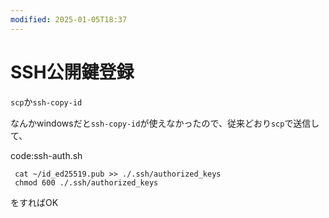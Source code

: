 ```yaml
---
modified: 2025-01-05T18:37
---
```

# SSH公開鍵登録

`scp`か`ssh-copy-id`

なんかwindowsだと`ssh-copy-id`が使えなかったので、従来どおり`scp`で送信して、

code:ssh-auth.sh

```Plain
 cat ~/id_ed25519.pub >> ./.ssh/authorized_keys
 chmod 600 ./.ssh/authorized_keys
```

をすればOK
